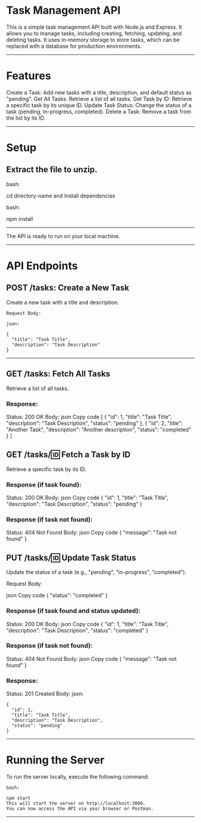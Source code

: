 
# Task Management API

This is a simple task management API built with Node.js and Express. It allows you to manage tasks, including creating, fetching, updating,
and deleting tasks. It uses in-memory storage to store tasks, which can be replaced with a database for production environments.
*******

# Features

Create a Task: Add new tasks with a title, description, and default status as "pending".
Get All Tasks: Retrieve a list of all tasks.
Get Task by ID: Retrieve a specific task by its unique ID.
Update Task Status: Change the status of a task (pending, in-progress, completed).
Delete a Task: Remove a task from the list by its ID.
********

# Setup
## Extract the file to unzip.


bash:

cd  directory-name and 
Install dependencies

bash:

npm install
********

The API is ready to run on your local machine.
***********

# API Endpoints

## POST /tasks: Create a New Task
   Create a new task with a title and description.

    Request Body:

    json:
    
    {
      "title": "Task Title",
      "description": "Task Description"
    }
***********

## GET /tasks: Fetch All Tasks
Retrieve a list of all tasks.

### Response:

Status: 200 OK
Body:
json
Copy code
[
  {
    "id": 1,
    "title": "Task Title",
    "description": "Task Description",
    "status": "pending"
  },
  {
    "id": 2,
    "title": "Another Task",
    "description": "Another description",
    "status": "completed"
  }
]
## GET /tasks/:id: Fetch a Task by ID
Retrieve a specific task by its ID.

### Response (if task found):

Status: 200 OK
Body:
json
Copy code
{
  "id": 1,
  "title": "Task Title",
  "description": "Task Description",
  "status": "pending"
}
### Response (if task not found):

Status: 404 Not Found
Body:
json
Copy code
{
  "message": "Task not found"
}
## PUT /tasks/:id: Update Task Status
Update the status of a task (e.g., "pending", "in-progress", "completed").

Request Body:

json
Copy code
{
  "status": "completed"
}
### Response (if task found and status updated):

Status: 200 OK
Body:
json
Copy code
{
  "id": 1,
  "title": "Task Title",
  "description": "Task Description",
  "status": "completed"
}
### Response (if task not found):

Status: 404 Not Found
Body:
json
Copy code
{
  "message": "Task not found"
}
### Response:

Status: 201 Created
Body:
json:

    {
      "id": 1,
      "title": "Task Title",
      "description": "Task Description",
      "status": "pending"
    }
*************

# Running the Server

To run the server locally, execute the following command:

    bash:

    npm start
    This will start the server on http://localhost:3000. 
    You can now access the API via your browser or Postman.
***********************************************************************************************************************************
